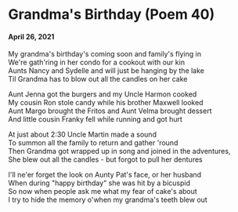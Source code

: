 # Grandma's Birthday (Poem 40)    
#### April 26, 2021                                 
        
My grandma's birthday's coming soon and family's flying in  
We're gath'ring in her condo for a cookout with our kin  
Aunts Nancy and Sydelle and will just be hanging by the lake  
Til Grandma has to blow out all the candles on her cake  
  
Aunt Jenna got the burgers and my Uncle Harmon cooked  
My cousin Ron stole candy while his brother Maxwell looked  
Aunt Margo brought the Fritos and Aunt Velma brought dessert  
And little cousin Franky fell while running and got hurt  
  
At just about 2:30 Uncle Martin made a sound  
To summon all the family to return and gather 'round  
Then Grandma got wrapped up in song and joined in the adventures,  
She blew out all the candles - but forgot to pull her dentures   
  
I'll ne'er forget the look on Aunty Pat's face, or her husband  
When during "happy birthday" she was hit by a bicuspid   
So now when people ask me what my fear of cake's about  
I try to hide the memory o'when my grandma's teeth blew out  
     
